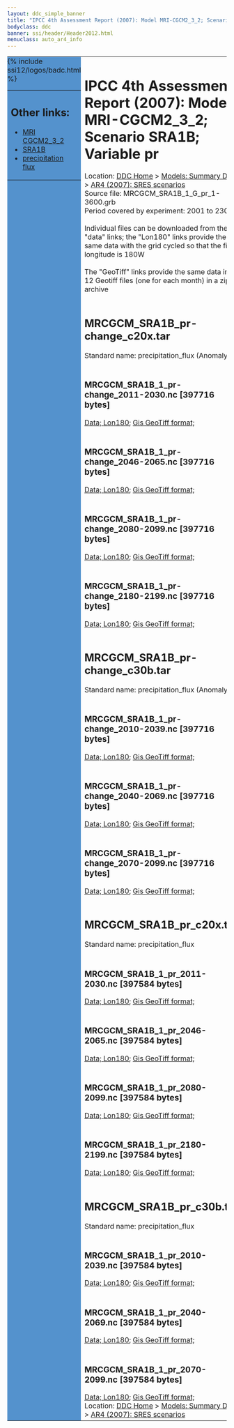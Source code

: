 ```yaml
---
layout: ddc_simple_banner
title: "IPCC 4th Assessment Report (2007): Model MRI-CGCM2_3_2; Scenario SRA1B; Variable pr"
bodyclass: ddc
banner: ssi/header/Header2012.html
menuclass: auto_ar4_info
---
```



<table width="100%" border="0" cellspacing="0" cellpadding="0" style="border-collapse: collapse;">
<tr style="margin:0;padding:0;border:0;">
<td style="margin:0;padding:0;border:0;height:1pt;width:150pt;background:#5492CD;" valign="top" >

<div id="lh-col2" class="auto_ar4_info">
<table class="menumain" bgcolor="#5492CD" cellspacing="0" width="100%" border="0">
<tr><td>
<h2> Other links:</h2>
<ul>
<li><a href="/auto/ar4/model-MRI-CGCM2_3_2.html">MRI<br/>CGCM2_3_2</a></li>
<li><a href="/auto/ar4/scenario-SRA1B.html">SRA1B</a></li>
<li><a href="/auto/ar4/var-precipitation_flux.html">precipitation flux</a></li>
</ul>
</td></tr>
{% include ssi12/logos/badc.html %}
</table>
</div>
</td>
<td><h1>IPCC 4th Assessment Report (2007): Model MRI-CGCM2_3_2; Scenario SRA1B; Variable pr</h1>

<!-- Breadcrumb1 -->
<div id="breadcrumb1" align="left">
Location: <a href="/index.html">DDC Home</a> > <a href="/sim/gcm_clim/">Models: Summary Data</a>
> <a href="/sim/gcm_clim/SRES_AR4/index.html">AR4 (2007): SRES scenarios</a>
</div>
<!-- End of Breadcrumb1 -->Source file: MRCGCM_SRA1B_1_G_pr_1-3600.grb
<br/>
Period covered by experiment: 2001 to 2300<br/>
<br/>Individual files can be downloaded from the "data" links; the "Lon180" links provide the same data
         with the grid cycled so that the first longitude is 180W<br/>
<br/>The "GeoTiff" links provide the same data in 12 Geotiff files (one for each month)
          in a zip archive<br/>
<br/><h2>MRCGCM_SRA1B_pr-change_c20x.tar</h2>
Standard name: precipitation_flux (Anomaly)<br>
<br/><h3>MRCGCM_SRA1B_1_pr-change_2011-2030.nc [397716 bytes]</h3>
<a href="/cgi-bin/downl/ar4_nc/pr/MRCGCM_SRA1B_1_pr-change_2011-2030.nc">Data; </a><a href="/cgi-bin/downl/ar4_nc/pr/MRCGCM_SRA1B_1_pr-change_2011-2030.cyto180.nc"> Lon180</a>; <a href="/cgi-bin/downl/ar4_tif/pr/MRCGCM_SRA1B_1_pr-change_2011-2030.zip">Gis GeoTiff format; </a><br/>
<br/><h3>MRCGCM_SRA1B_1_pr-change_2046-2065.nc [397716 bytes]</h3>
<a href="/cgi-bin/downl/ar4_nc/pr/MRCGCM_SRA1B_1_pr-change_2046-2065.nc">Data; </a><a href="/cgi-bin/downl/ar4_nc/pr/MRCGCM_SRA1B_1_pr-change_2046-2065.cyto180.nc"> Lon180</a>; <a href="/cgi-bin/downl/ar4_tif/pr/MRCGCM_SRA1B_1_pr-change_2046-2065.zip">Gis GeoTiff format; </a><br/>
<br/><h3>MRCGCM_SRA1B_1_pr-change_2080-2099.nc [397716 bytes]</h3>
<a href="/cgi-bin/downl/ar4_nc/pr/MRCGCM_SRA1B_1_pr-change_2080-2099.nc">Data; </a><a href="/cgi-bin/downl/ar4_nc/pr/MRCGCM_SRA1B_1_pr-change_2080-2099.cyto180.nc"> Lon180</a>; <a href="/cgi-bin/downl/ar4_tif/pr/MRCGCM_SRA1B_1_pr-change_2080-2099.zip">Gis GeoTiff format; </a><br/>
<br/><h3>MRCGCM_SRA1B_1_pr-change_2180-2199.nc [397716 bytes]</h3>
<a href="/cgi-bin/downl/ar4_nc/pr/MRCGCM_SRA1B_1_pr-change_2180-2199.nc">Data; </a><a href="/cgi-bin/downl/ar4_nc/pr/MRCGCM_SRA1B_1_pr-change_2180-2199.cyto180.nc"> Lon180</a>; <a href="/cgi-bin/downl/ar4_tif/pr/MRCGCM_SRA1B_1_pr-change_2180-2199.zip">Gis GeoTiff format; </a><br/>
<br/><h2>MRCGCM_SRA1B_pr-change_c30b.tar</h2>
Standard name: precipitation_flux (Anomaly)<br>
<br/><h3>MRCGCM_SRA1B_1_pr-change_2010-2039.nc [397716 bytes]</h3>
<a href="/cgi-bin/downl/ar4_nc/pr/MRCGCM_SRA1B_1_pr-change_2010-2039.nc">Data; </a><a href="/cgi-bin/downl/ar4_nc/pr/MRCGCM_SRA1B_1_pr-change_2010-2039.cyto180.nc"> Lon180</a>; <a href="/cgi-bin/downl/ar4_tif/pr/MRCGCM_SRA1B_1_pr-change_2010-2039.zip">Gis GeoTiff format; </a><br/>
<br/><h3>MRCGCM_SRA1B_1_pr-change_2040-2069.nc [397716 bytes]</h3>
<a href="/cgi-bin/downl/ar4_nc/pr/MRCGCM_SRA1B_1_pr-change_2040-2069.nc">Data; </a><a href="/cgi-bin/downl/ar4_nc/pr/MRCGCM_SRA1B_1_pr-change_2040-2069.cyto180.nc"> Lon180</a>; <a href="/cgi-bin/downl/ar4_tif/pr/MRCGCM_SRA1B_1_pr-change_2040-2069.zip">Gis GeoTiff format; </a><br/>
<br/><h3>MRCGCM_SRA1B_1_pr-change_2070-2099.nc [397716 bytes]</h3>
<a href="/cgi-bin/downl/ar4_nc/pr/MRCGCM_SRA1B_1_pr-change_2070-2099.nc">Data; </a><a href="/cgi-bin/downl/ar4_nc/pr/MRCGCM_SRA1B_1_pr-change_2070-2099.cyto180.nc"> Lon180</a>; <a href="/cgi-bin/downl/ar4_tif/pr/MRCGCM_SRA1B_1_pr-change_2070-2099.zip">Gis GeoTiff format; </a><br/>
<br/><h2>MRCGCM_SRA1B_pr_c20x.tar</h2>
Standard name: precipitation_flux<br>
<br/><h3>MRCGCM_SRA1B_1_pr_2011-2030.nc [397584 bytes]</h3>
<a href="/cgi-bin/downl/ar4_nc/pr/MRCGCM_SRA1B_1_pr_2011-2030.nc">Data; </a><a href="/cgi-bin/downl/ar4_nc/pr/MRCGCM_SRA1B_1_pr_2011-2030.cyto180.nc"> Lon180</a>; <a href="/cgi-bin/downl/ar4_tif/pr/MRCGCM_SRA1B_1_pr_2011-2030.zip">Gis GeoTiff format; </a><br/>
<br/><h3>MRCGCM_SRA1B_1_pr_2046-2065.nc [397584 bytes]</h3>
<a href="/cgi-bin/downl/ar4_nc/pr/MRCGCM_SRA1B_1_pr_2046-2065.nc">Data; </a><a href="/cgi-bin/downl/ar4_nc/pr/MRCGCM_SRA1B_1_pr_2046-2065.cyto180.nc"> Lon180</a>; <a href="/cgi-bin/downl/ar4_tif/pr/MRCGCM_SRA1B_1_pr_2046-2065.zip">Gis GeoTiff format; </a><br/>
<br/><h3>MRCGCM_SRA1B_1_pr_2080-2099.nc [397584 bytes]</h3>
<a href="/cgi-bin/downl/ar4_nc/pr/MRCGCM_SRA1B_1_pr_2080-2099.nc">Data; </a><a href="/cgi-bin/downl/ar4_nc/pr/MRCGCM_SRA1B_1_pr_2080-2099.cyto180.nc"> Lon180</a>; <a href="/cgi-bin/downl/ar4_tif/pr/MRCGCM_SRA1B_1_pr_2080-2099.zip">Gis GeoTiff format; </a><br/>
<br/><h3>MRCGCM_SRA1B_1_pr_2180-2199.nc [397584 bytes]</h3>
<a href="/cgi-bin/downl/ar4_nc/pr/MRCGCM_SRA1B_1_pr_2180-2199.nc">Data; </a><a href="/cgi-bin/downl/ar4_nc/pr/MRCGCM_SRA1B_1_pr_2180-2199.cyto180.nc"> Lon180</a>; <a href="/cgi-bin/downl/ar4_tif/pr/MRCGCM_SRA1B_1_pr_2180-2199.zip">Gis GeoTiff format; </a><br/>
<br/><h2>MRCGCM_SRA1B_pr_c30b.tar</h2>
Standard name: precipitation_flux<br>
<br/><h3>MRCGCM_SRA1B_1_pr_2010-2039.nc [397584 bytes]</h3>
<a href="/cgi-bin/downl/ar4_nc/pr/MRCGCM_SRA1B_1_pr_2010-2039.nc">Data; </a><a href="/cgi-bin/downl/ar4_nc/pr/MRCGCM_SRA1B_1_pr_2010-2039.cyto180.nc"> Lon180</a>; <a href="/cgi-bin/downl/ar4_tif/pr/MRCGCM_SRA1B_1_pr_2010-2039.zip">Gis GeoTiff format; </a><br/>
<br/><h3>MRCGCM_SRA1B_1_pr_2040-2069.nc [397584 bytes]</h3>
<a href="/cgi-bin/downl/ar4_nc/pr/MRCGCM_SRA1B_1_pr_2040-2069.nc">Data; </a><a href="/cgi-bin/downl/ar4_nc/pr/MRCGCM_SRA1B_1_pr_2040-2069.cyto180.nc"> Lon180</a>; <a href="/cgi-bin/downl/ar4_tif/pr/MRCGCM_SRA1B_1_pr_2040-2069.zip">Gis GeoTiff format; </a><br/>
<br/><h3>MRCGCM_SRA1B_1_pr_2070-2099.nc [397584 bytes]</h3>
<a href="/cgi-bin/downl/ar4_nc/pr/MRCGCM_SRA1B_1_pr_2070-2099.nc">Data; </a><a href="/cgi-bin/downl/ar4_nc/pr/MRCGCM_SRA1B_1_pr_2070-2099.cyto180.nc"> Lon180</a>; <a href="/cgi-bin/downl/ar4_tif/pr/MRCGCM_SRA1B_1_pr_2070-2099.zip">Gis GeoTiff format; </a><br/>
<!-- Breadcrumb2 -->
<div id="breadcrumb2" align="left">
Location: <a href="/index.html">DDC Home</a> > <a href="/sim/gcm_clim/">Models: Summary Data</a>
> <a href="/sim/gcm_clim/SRES_AR4/index.html">AR4 (2007): SRES scenarios</a>
</div>
<!-- End of Breadcrumb2 --></td></tr></table>
